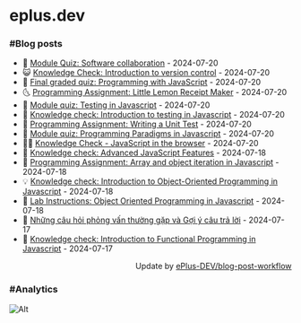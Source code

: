 # eplus.dev

### #Blog posts

<!-- BLOG-POST-LIST:START -->
 - 🧰 [Module Quiz: Software collaboration](https://eplus.dev/module-quiz-software-collaboration) - 2024-07-20
 - 😺 [Knowledge Check: Introduction to version control](https://eplus.dev/knowledge-check-introduction-to-version-control) - 2024-07-20
 - 🗽 [Final graded quiz: Programming with JavaScript](https://eplus.dev/final-graded-quiz-programming-with-javascript) - 2024-07-20
 - 🌜 [Programming Assignment: Little Lemon Receipt Maker](https://eplus.dev/programming-assignment-little-lemon-receipt-maker) - 2024-07-20
 - 📝 [Module quiz: Testing in Javascript](https://eplus.dev/module-quiz-testing-in-javascript) - 2024-07-20
 - 🚀 [Knowledge check: Introduction to testing in Javascript](https://eplus.dev/knowledge-check-introduction-to-testing-in-javascript) - 2024-07-20
 - 💼 [Programming Assignment: Writing a Unit Test](https://eplus.dev/programming-assignment-writing-a-unit-test) - 2024-07-20
 - 🦣 [Module quiz: Programming Paradigms in Javascript](https://eplus.dev/module-quiz-programming-paradigms-in-javascript) - 2024-07-20
 - 👨‍🏫 [Knowledge Check - JavaScript in the browser](https://eplus.dev/knowledge-check-javascript-in-the-browser) - 2024-07-20
 - 🔭 [Knowledge check: Advanced JavaScript Features](https://eplus.dev/knowledge-check-advanced-javascript-features) - 2024-07-18
 - 🤡 [Programming Assignment: Array and object iteration in Javascript](https://eplus.dev/programming-assignment-array-and-object-iteration-in-javascript) - 2024-07-18
 - 💡 [Knowledge check: Introduction to Object-Oriented Programming in Javascript](https://eplus.dev/knowledge-check-introduction-to-object-oriented-programming-in-javascript) - 2024-07-18
 - 🦣 [Lab Instructions: Object Oriented Programming in Javascript](https://eplus.dev/lab-instructions-object-oriented-programming-in-javascript) - 2024-07-18
 - 💪 [Những câu hỏi phỏng vấn thường gặp và Gợi ý câu trả lời](https://eplus.dev/nhung-cau-hoi-phong-van-thuong-gap-va-goi-y-cau-tra-loi) - 2024-07-17
 - 🤡 [Knowledge check: Introduction to Functional Programming in Javascript](https://eplus.dev/knowledge-check-introduction-to-functional-programming-in-javascript) - 2024-07-17<!-- BLOG-POST-LIST:END -->

<div align="right">
  Update by <a target="_blank"
    href="https://github.com/ePlus-DEV/blog-post-workflow">ePlus-DEV/blog-post-workflow</a>
</div>

### #Analytics
![Alt](https://repobeats.axiom.co/api/embed/9990f7cddfbad8d834990b10ccad05f81ac1096f.svg "Repobeats analytics image")

